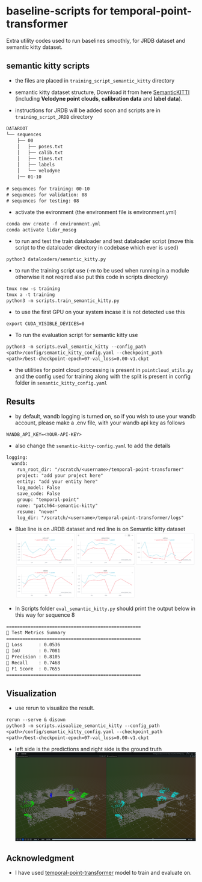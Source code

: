 # baseline-scripts for temporal-point-transformer
Extra utility codes used to run baselines smoothly, for JRDB dataset and semantic kitty dataset. 

## semantic kitty scripts
- the files are placed in `training_script_semantic_kitty` directory

- semantic kitty dataset structure, Download it from here [SemanticKITTI](http://www.semantic-kitti.org/dataset.html#download) (including **Velodyne point clouds**, **calibration data** and **label data**).
- instructions for JRDB will be added soon and scripts are in `training_script_JRDB` directory
```
DATAROOT
└── sequences
    ├── 00
    │   ├── poses.txt
    │   ├── calib.txt
    │   ├── times.txt
    │   ├── labels
    │   └── velodyne
    |── 01-10

# sequences for training: 00-10
# sequences for validation: 08
# sequences for testing: 08
```

- activate the evironment (the environment file is environment.yml)
```
conda env create -f environment.yml
conda activate lidar_moseg
```
- to run and test the train dataloader and test dataloader script (move this script to the dataloader directory in codebase which ever is used)
```
python3 dataloaders/semantic_kitty.py
```
- to run the training script use (-m to be used when running in a module otherwise it not reqired also put this code in scripts directory)
```
tmux new -s training
tmux a -t training
python3 -m scripts.train_semantic_kitty.py 
```
- to use the first GPU on your system incase  it is not detected use this
```
export CUDA_VISIBLE_DEVICES=0
```
- To run the evaluation script for semantic kitty use
```
python3 -m scripts.eval_semantic_kitty --config_path <path>/config/semantic_kitty_config.yaml --checkpoint_path <path>/best-checkpoint-epoch=07-val_loss=0.00-v1.ckpt
```

- the utilities for point cloud  processing is present in `pointcloud_utils.py` and the config used for training along with the split is present in config folder in `semantic_kitty_config.yaml`

## Results
- by default, wandb logging is turned on, so if you wish to use your wandb account, please make a .env file, with your wandb api key as follows
```
WANDB_API_KEY=<YOUR-API-KEY>
```
- also change the `semantic-kitty-config.yaml` to add the details
```
logging:
  wandb:
    run_root_dir: "/scratch/<username>/temporal-point-transformer"
    project: "add your project here"
    entity: "add your entity here"
    log_model: False
    save_code: False
    group: "temporal-point"
    name: "patch64-semantic-kitty"
    resume: "never"
    log_dir: "/scratch/<username>/temporal-point-transformer/logs"
```
- Blue line is on JRDB dataset and red line is on Semantic kitty dataset
![alt text](./assets/image.png)

- In Scripts folder `eval_semantic_kitty.py` should print the output below in this way for sequence 8
```
==================================================
🧪 Test Metrics Summary
==================================================
🔸 Loss      : 0.0536
🔸 IoU       : 0.7081
🔸 Precision : 0.8105
🔸 Recall    : 0.7468
🔸 F1 Score  : 0.7655
==================================================
```

## Visualization
- use rerun to visualize the result.
```
rerun --serve & disown
python3 -m scripts.visualize_semantic_kitty --config_path <path>/config/semantic_kitty_config.yaml --checkpoint_path <path>/best-checkpoint-epoch=07-val_loss=0.00-v1.ckpt
```
- left side is the predictions and right side is the ground truth
![alt text](./assets/image-1.png)

## Acknowledgment
- I have used [temporal-point-transformer](https://github.com/LiDAR-Motion-Segmentation/temporal-point-transformer) model to train and evaluate on.
